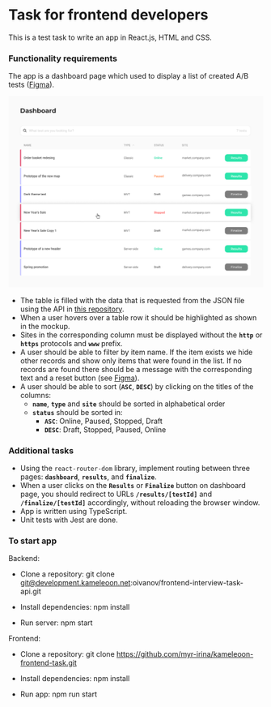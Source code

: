# Task for frontend developers

This is a test task to write an app in React.js, HTML and CSS.

### Functionality requirements

The app is a dashboard page which used to display a list of created A/B tests ([Figma](https://www.figma.com/file/PFdFpIajQbuGibIbEYnE3l/Interview-task-for-frontend-developers)).

![Mockup](./resources/dashboard-mockup.png)

- The table is filled with the data that is requested from the JSON file using the API in [this repository](https://development.kameleoon.net/oivanov/frontend-interview-task-api).
- When a user hovers over a table row it should be highlighted as shown in the mockup.
- Sites in the corresponding column must be displayed without the **`http`** or **`https`** protocols and **`www`** prefix.
- A user should be able to filter by item name. If the item exists we hide other
  records and show only items that were found in the list. If no records are found there should
  be a message with the corresponding text and a reset button (see [Figma](https://www.figma.com/file/PFdFpIajQbuGibIbEYnE3l/Interview-task-for-frontend-developers)).
- A user should be able to sort (**`ASC`**, **`DESC`**) by clicking on the titles of the columns:
  - **`name`**, **`type`** and **`site`** should be sorted in alphabetical order
  - **`status`** should be sorted in:
    - **`ASC`**: Online, Paused, Stopped, Draft
    - **`DESC`**: Draft, Stopped, Paused, Online

### Additional tasks

- Using the `react-router-dom` library, implement routing between three pages: **`dashboard`**, **`results`**, and **`finalize`**.
- When a user clicks on the **`Results`** or **`Finalize`** button on dashboard page, you should redirect to URLs **`/results/[testId]`** and **`/finalize/[testId]`** accordingly, without reloading the browser window.
- App is written using TypeScript.
- Unit tests with Jest are done.

### To start app

Backend:

- Clone a repository: git clone git@development.kameleoon.net:oivanov/frontend-interview-task-api.git

- Install dependencies: npm install

- Run server: npm start

Frontend:

- Clone a repository: git clone https://github.com/myr-irina/kameleoon-frontend-task.git

- Install dependencies: npm install

- Run app: npm run start
